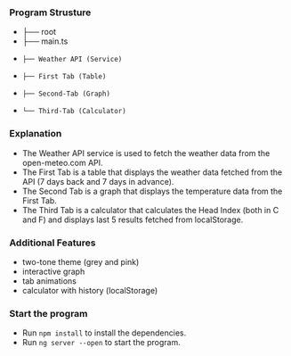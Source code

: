 ### Program Strusture

- ├── root 
- ├── main.ts
-     ├── Weather API (Service)
-     ├── First Tab (Table)
-     ├── Second-Tab (Graph)
-     └── Third-Tab (Calculator)

### Explanation

- The Weather API service is used to fetch the weather data from the open-meteo.com API.
- The First Tab is a table that displays the weather data fetched from the API (7 days back and 7 days in advance).
- The Second Tab is a graph that displays the temperature data from the First Tab.
- The Third Tab is a calculator that calculates the Head Index (both in C and F) and displays last 5 results fetched from localStorage.

### Additional Features
- two-tone theme (grey and pink)
- interactive graph
- tab animations
- calculator with history (localStorage)

### Start the program
- Run `npm install` to install the dependencies.
- Run `ng server --open` to start the program.